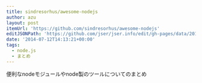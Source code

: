 ```yaml
---
title: sindresorhus/awesome-nodejs
author: azu
layout: post
itemUrl: 'https://github.com/sindresorhus/awesome-nodejs'
editJSONPath: 'https://github.com/jser/jser.info/edit/gh-pages/data/2014/07/index.json'
date: '2014-07-12T14:13:21+00:00'
tags:
  - node.js
  - まとめ
---
```

便利なnodeモジュールやnode製のツールについてのまとめ
